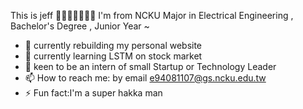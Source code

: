 

This is jeff 👋👋👋👋👋👋👋
I'm from NCKU
Major in Electrical Engineering , Bachelor's Degree , Junior Year ~  

- 🔭  currently rebuilding my personal website
- 🌱  currently learning LSTM on stock market
- 👯  keen to be an intern of small Startup or Technology Leader
- 📫 How to reach me: by email e94081107@gs.ncku.edu.tw
- ⚡ Fun fact:I'm a super hakka man
